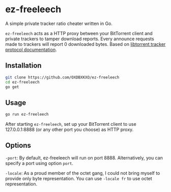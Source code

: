 # ez-freeleech
A simple private tracker ratio cheater written in Go.

`ez-freeleech` acts as a HTTP proxy between your BitTorrent client and private trackers to tamper download reports. Every announce requests made to trackers will report 0 downloaded bytes. Based on [libtorrent tracker protocol documentation](https://libtorrent.org/udp_tracker_protocol.html#announcing).

## Installation

```bash
git clone https://github.com/OXDBXKXO/ez-freeleech
cd ez-freeleech
go get
```

## Usage

```bash
go run ez-freeleech
```

After starting `ez-freeleech`, set up your BitTorrent client to use 127.0.0.1:8888 (or any other port you choose) as HTTP proxy.

## Options

`-port`: By default, ez-freeleech will run on port 8888. Alternatively, you can specify a port using option `port`.

`-locale`: As a proud member of the octet gang, I could not bring myself to provide only byte representation. You can use `-locale fr` to use octet representation.
